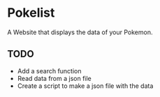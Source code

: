 # Pokelist
A Website that displays the data of your Pokemon.

## TODO
* Add a search function
* Read data from a json file
* Create a script to make a json file with the data
